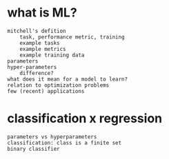 # what is ML?

    mitchell's defition
        task, performance metric, training
        example tasks
        example metrics
        example training data
    parameters
    hyper-parameters
        difference?
    what does it mean for a model to learn?
    relation to optimization problems
    few (recent) applications


# classification x regression

    parameters vs hyperparameters
    classification: class is a finite set
    binary classifier

